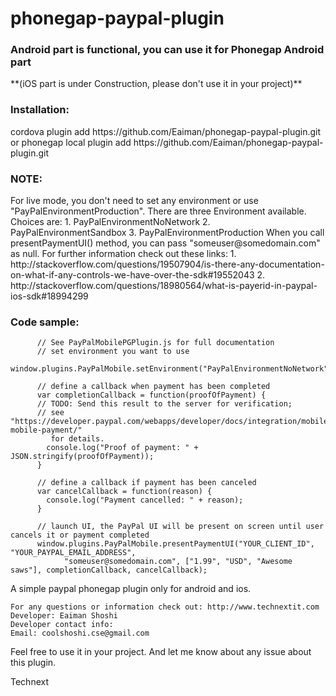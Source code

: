 phonegap-paypal-plugin
======================
<h3>Android part is functional, you can use it for Phonegap Android part</h3>
**(iOS part is under Construction, please don't use it in your project)**

<h3>Installation:</h3>
    cordova plugin add https://github.com/Eaiman/phonegap-paypal-plugin.git
    or
    phonegap local plugin add https://github.com/Eaiman/phonegap-paypal-plugin.git

<h3>NOTE:</h3>
    For live mode, you don't need to set any environment or use "PayPalEnvironmentProduction".
    There are three Environment available. Choices are:
      1. PayPalEnvironmentNoNetwork
      2. PayPalEnvironmentSandbox
      3. PayPalEnvironmentProduction
    When you call presentPaymentUI() method, you can pass "someuser@somedomain.com" as null.
    For further information check out these links:
      1. http://stackoverflow.com/questions/19507904/is-there-any-documentation-on-what-if-any-controls-we-have-over-the-sdk#19552043
      2. http://stackoverflow.com/questions/18980564/what-is-payerid-in-paypal-ios-sdk#18994299
    

<h3>Code sample:</h3>

          // See PayPalMobilePGPlugin.js for full documentation
		  // set environment you want to use
		  window.plugins.PayPalMobile.setEnvironment("PayPalEnvironmentNoNetwork");

		  // define a callback when payment has been completed
		  var completionCallback = function(proofOfPayment) {
		  // TODO: Send this result to the server for verification;
		  // see "https://developer.paypal.com/webapps/developer/docs/integration/mobile/verify-mobile-payment/"
		     for details.
		    console.log("Proof of payment: " + JSON.stringify(proofOfPayment));
		  }

		  // define a callback if payment has been canceled
		  var cancelCallback = function(reason) {
		    console.log("Payment cancelled: " + reason);
		  }

		  // launch UI, the PayPal UI will be present on screen until user cancels it or payment completed
		  window.plugins.PayPalMobile.presentPaymentUI("YOUR_CLIENT_ID", "YOUR_PAYPAL_EMAIL_ADDRESS", 
		        "someuser@somedomain.com", ["1.99", "USD", "Awesome saws"], completionCallback, cancelCallback);

A simple paypal phonegap plugin only for android and ios.

    For any questions or information check out: http://www.technextit.com
    Developer: Eaiman Shoshi
    Developer contact info:
    Email: coolshoshi.cse@gmail.com
  
Feel free to use it in your project. And let me know about any issue about this plugin.

Technext
